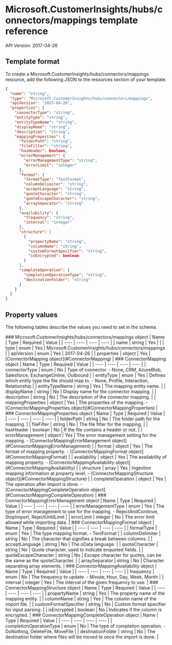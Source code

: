 # Microsoft.CustomerInsights/hubs/connectors/mappings template reference
API Version: 2017-04-26
## Template format

To create a Microsoft.CustomerInsights/hubs/connectors/mappings resource, add the following JSON to the resources section of your template.

```json
{
  "name": "string",
  "type": "Microsoft.CustomerInsights/hubs/connectors/mappings",
  "apiVersion": "2017-04-26",
  "properties": {
    "connectorType": "string",
    "entityType": "string",
    "entityTypeName": "string",
    "displayName": "string",
    "description": "string",
    "mappingProperties": {
      "folderPath": "string",
      "fileFilter": "string",
      "hasHeader": boolean,
      "errorManagement": {
        "errorManagementType": "string",
        "errorLimit": "integer"
      },
      "format": {
        "formatType": "TextFormat",
        "columnDelimiter": "string",
        "acceptLanguage": "string",
        "quoteCharacter": "string",
        "quoteEscapeCharacter": "string",
        "arraySeparator": "string"
      },
      "availability": {
        "frequency": "string",
        "interval": "integer"
      },
      "structure": [
        {
          "propertyName": "string",
          "columnName": "string",
          "customFormatSpecifier": "string",
          "isEncrypted": boolean
        }
      ],
      "completeOperation": {
        "completionOperationType": "string",
        "destinationFolder": "string"
      }
    }
  }
}
```
## Property values

The following tables describe the values you need to set in the schema.

<a id="Microsoft.CustomerInsights/hubs/connectors/mappings" />
### Microsoft.CustomerInsights/hubs/connectors/mappings object
|  Name | Type | Required | Value |
|  ---- | ---- | ---- | ---- |
|  name | string | Yes |  |
|  type | enum | Yes | Microsoft.CustomerInsights/hubs/connectors/mappings |
|  apiVersion | enum | Yes | 2017-04-26 |
|  properties | object | Yes | [ConnectorMapping object](#ConnectorMapping) |


<a id="ConnectorMapping" />
### ConnectorMapping object
|  Name | Type | Required | Value |
|  ---- | ---- | ---- | ---- |
|  connectorType | enum | No | Type of connector. - None, CRM, AzureBlob, Salesforce, ExchangeOnline, Outbound |
|  entityType | enum | Yes | Defines which entity type the file should map to. - None, Profile, Interaction, Relationship |
|  entityTypeName | string | Yes | The mapping entity name. |
|  displayName | string | No | Display name for the connector mapping. |
|  description | string | No | The description of the connector mapping. |
|  mappingProperties | object | Yes | The properties of the mapping. - [ConnectorMappingProperties object](#ConnectorMappingProperties) |


<a id="ConnectorMappingProperties" />
### ConnectorMappingProperties object
|  Name | Type | Required | Value |
|  ---- | ---- | ---- | ---- |
|  folderPath | string | No | The folder path for the mapping. |
|  fileFilter | string | No | The file filter for the mapping. |
|  hasHeader | boolean | No | If the file contains a header or not. |
|  errorManagement | object | Yes | The error management setting for the mapping. - [ConnectorMappingErrorManagement object](#ConnectorMappingErrorManagement) |
|  format | object | Yes | The format of mapping property. - [ConnectorMappingFormat object](#ConnectorMappingFormat) |
|  availability | object | Yes | The availability of mapping property. - [ConnectorMappingAvailability object](#ConnectorMappingAvailability) |
|  structure | array | Yes | Ingestion mapping information at property level. - [ConnectorMappingStructure object](#ConnectorMappingStructure) |
|  completeOperation | object | Yes | The operation after import is done. - [ConnectorMappingCompleteOperation object](#ConnectorMappingCompleteOperation) |


<a id="ConnectorMappingErrorManagement" />
### ConnectorMappingErrorManagement object
|  Name | Type | Required | Value |
|  ---- | ---- | ---- | ---- |
|  errorManagementType | enum | Yes | The type of error management to use for the mapping. - RejectAndContinue, StopImport, RejectUntilLimit |
|  errorLimit | integer | No | The error limit allowed while importing data. |


<a id="ConnectorMappingFormat" />
### ConnectorMappingFormat object
|  Name | Type | Required | Value |
|  ---- | ---- | ---- | ---- |
|  formatType | enum | Yes | The type mapping format. - TextFormat |
|  columnDelimiter | string | No | The character that signifies a break between columns. |
|  acceptLanguage | string | No | The oData language. |
|  quoteCharacter | string | No | Quote character, used to indicate enquoted fields. |
|  quoteEscapeCharacter | string | No | Escape character for quotes, can be the same as the quoteCharacter. |
|  arraySeparator | string | No | Character separating array elements. |


<a id="ConnectorMappingAvailability" />
### ConnectorMappingAvailability object
|  Name | Type | Required | Value |
|  ---- | ---- | ---- | ---- |
|  frequency | enum | No | The frequency to update. - Minute, Hour, Day, Week, Month |
|  interval | integer | Yes | The interval of the given frequency to use. |


<a id="ConnectorMappingStructure" />
### ConnectorMappingStructure object
|  Name | Type | Required | Value |
|  ---- | ---- | ---- | ---- |
|  propertyName | string | Yes | The property name of the mapping entity. |
|  columnName | string | Yes | The column name of the import file. |
|  customFormatSpecifier | string | No | Custom format specifier for input parsing. |
|  isEncrypted | boolean | No | Indicates if the column is encrypted. |


<a id="ConnectorMappingCompleteOperation" />
### ConnectorMappingCompleteOperation object
|  Name | Type | Required | Value |
|  ---- | ---- | ---- | ---- |
|  completionOperationType | enum | No | The type of completion operation. - DoNothing, DeleteFile, MoveFile |
|  destinationFolder | string | No | The destination folder where files will be moved to once the import is done. |

